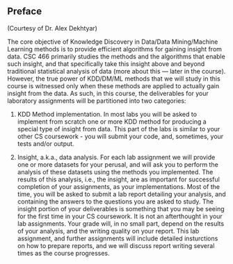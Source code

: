 ## Preface
(Courtesy of Dr. Alex Dekhtyar)

The core objective of Knowledge Discovery in Data/Data Mining/Machine Learning methods is to provide efficient algorithms for gaining insight from data. CSC 466 primarily studies the methods and the algorithms that enable
such insight, and that specifically take this insight above and beyond traditional statistical analysis of data (more
about this — later in the course).
However, the true power of KDD/DM/ML methods that we will study in this course is witnessed only when
these methods are applied to actually gain insight from the data. As such, in this course, the deliverables for your
laboratory assignments will be partitioned into two categories:

1. KDD Method implementation. In most labs you will be asked to implement from scratch one or more
KDD method for producing a special type of insight from data. This part of the labs is similar to your other
CS coursework - you will submit your code, and, sometimes, your tests and/or output.

2. Insight, a.k.a., data analysis. For each lab assignment we will provide one or more datasets for your
perusal, and will ask you to perform the analysis of these datasets using the methods you implemented. The
results of this analysis, i.e., the insight, are as important for successful completion of your assignments, as
your implementations. Most of the time, you will be asked to submit a lab report detailing your analysis,
and containing the answers to the questions you are asked to study.
The insight portion of your deliverables is something that you may be seeing for the first time in your CS
coursework. It is not an afterthought in your lab assignments. Your grade will, in no small part, depend on
the results of your analysis, and the writing quality on your report. This lab assignment, and further assignments
will include detailed insturctions on how to prepare reports, and we will discuss report writing several times as
the course progresses.